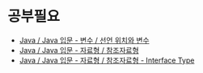 # 공부필요
- [Java / Java 입문 - 변수 / 선언 위치와 변수](address)
- [Java / Java 입문 - 자료형 / 참조자료형](address)
- [Java / Java 입문 - 자료형 / 참조자료형 - Interface Type](address)
